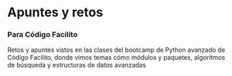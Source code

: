 # Apuntes y retos

### Para Código Facilito

Retos y apuntes vistos en las clases del bootcamp de Python avanzado de Código Facilito, donde vimos temas cómo módulos y paquetes, algoritmos de búsqueda y estructuras de datos avanzadas